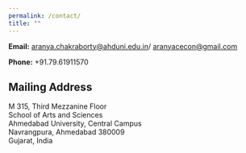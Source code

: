```yaml
---
permalink: /contact/
title: ""
---
```


<!-- Google tag (gtag.js) -->
<script async src="https://www.googletagmanager.com/gtag/js?id=G-XQNNHHYQ5D"></script>
<script>
  window.dataLayer = window.dataLayer || [];
  function gtag(){dataLayer.push(arguments);}
  gtag('js', new Date());

  gtag('config', 'G-XQNNHHYQ5D');
</script>


**Email:** [aranya.chakraborty@ahduni.edu.in](mailto:aranya.chakraborty@ahduni.edu.in)/ [aranyacecon@gmail.com](mailto:aranyacecon@gmail.com)  
<!-- aranya.chakraborty@mail.mcgill.ca / aranyacecon@gmail.com    -->
<!-- **Twitter:** [@aranyacecon](https://twitter.com/aranyacecon) -->
<!-- @aranyacecon   -->
**Phone:** +91.79.61911570   
  
## Mailing Address  
M 315, Third Mezzanine Floor  
School of Arts and Sciences  
Ahmedabad University, Central Campus  
Navrangpura, Ahmedabad 380009  
Gujarat, India
